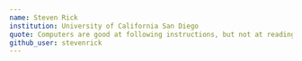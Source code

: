 ```yaml
---
name: Steven Rick
institution: University of California San Diego
quote: Computers are good at following instructions, but not at reading your mind.
github_user: stevenrick
---
```

